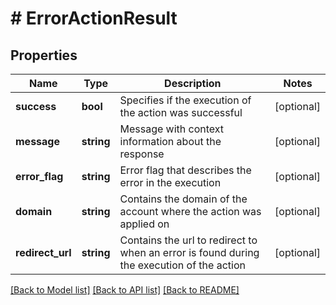 # # ErrorActionResult

## Properties

Name | Type | Description | Notes
------------ | ------------- | ------------- | -------------
**success** | **bool** | Specifies if the execution of the action was successful | [optional] 
**message** | **string** | Message with context information about the response | [optional] 
**error_flag** | **string** | Error flag that describes the error in the execution | [optional] 
**domain** | **string** | Contains the domain of the account where the action was applied on | [optional] 
**redirect_url** | **string** | Contains the url to redirect to when an error is found during the execution of the action | [optional] 

[[Back to Model list]](../../README.md#documentation-for-models) [[Back to API list]](../../README.md#documentation-for-api-endpoints) [[Back to README]](../../README.md)


